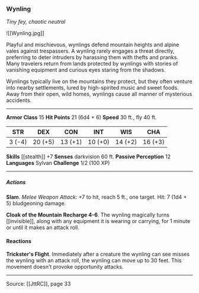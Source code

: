 ### Wynling
_Tiny fey, chaotic neutral_

![[Wynling.jpg]]

Playful and mischievous, wynlings defend mountain heights and alpine vales against trespassers. A wynling rarely engages a threat directly, preferring to deter intruders by harassing them with thefts and pranks. Many travelers return from lands protected by wynlings with stories of vanishing equipment and curious eyes staring from the shadows.

Wynlings typically live on the mountains they protect, but they often venture into nearby settlements, lured by high-spirited music and sweet foods. Away from their open, wild homes, wynlings cause all manner of mysterious accidents.




---

**Armor Class** 15
**Hit Points** 21 (6d4 + 6)
**Speed** 30 ft., fly 40 ft.

| STR     | DEX     | CON     | INT     | WIS     | CHA     |
|---------|---------|---------|---------|---------|---------|
| 3 (-4) | 20 (+5) | 13 (+1) | 10 (+0) | 14 (+2) | 16 (+3) |

**Skills** [[stealth]] +7
**Senses** darkvision 60 ft.
**Passive Perception** 12
**Languages** Sylvan
**Challenge** 1/2 (100 XP)

---

##### Actions
**Slam**. _Melee Weapon Attack:_ +7 to hit, reach 5 ft., one target. Hit: 7 (1d4 + 5) bludgeoning damage.

**Cloak of the Mountain Recharge 4-6**. The wynling magically turns [[invisible]], along with any equipment it is wearing or carrying, for 1 minute or until it makes an attack roll.

#### Reactions
**Trickster's Flight**. Immediately after a creature the wynling can see misses the wynling with an attack roll, the wynling can move up to 30 feet. This movement doesn't provoke opportunity attacks.


---

Source: [[JttRC]], page 33